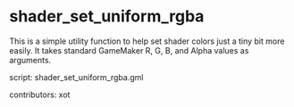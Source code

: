 shader_set_uniform_rgba
=======================

This is a simple utility function to help set
shader colors just a tiny bit more easily. It
takes standard GameMaker R, G, B, and Alpha
values as arguments.

script: shader_set_uniform_rgba.gml

contributors: xot
